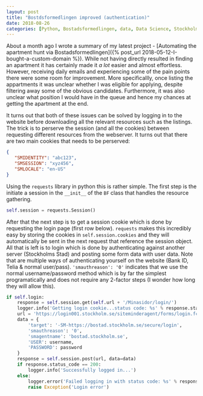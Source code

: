 ```yaml
---
layout: post
title: "Bostdsformedlingen improved (authentication)"
date: 2018-08-26
categories: [Python, Bostadsformedlingen, data, Data Science, Stockholm, housing]
---
```


About a month ago I wrote a summary of my latest project - [Automating the apartment hunt via Bostadsformedlingen]({% post_url 2018-05-12-I-bought-a-custom-domain %}). While not having directly resulted in finding an apartment it has certainly made it _a lot_ easier and almost effortless. However, receiving daily emails and experiencing some of the pain points there were some room for improvement. More specificallly, once listing the appartments it was unclear whether I was eligible for applying, despite filtering away some of the obvious candidates. Furthermore, it was also unclear what position I would have in the queue and hence my chances at getting the apartment at the end.

It turns out that both of these issues can be solved by logging in to the website before downloading all the relevant resources such as the listings. The trick is to perserve the session (and all the cookies) between requesting different resources from the webserver. It turns out that there are two main cookies that needs to be perserved:

```json
{  
   "SMIDENTITY": "abc123",
   "SMSESSION": "xyz456",
   "SMLOCALE": "en-US"
}
```
Using the `requests` library in python this is rather simple. The first step is the initiate a session in the `__init__` of the `BF` class that handles the resource gathering.
```python
self.session = requests.Session()
```
After that the next step is to get a session cookie which is done by requesting the login page (first row below). `requests` makes this incredibly easy by storing the cookies in `self.session.cookies` and they will automatically be sent in the next request that reference the session object. All that is left is to login which is done by authenticating against another server (Stockholms Stad) and posting some form data with user data. Note that are multiple ways of authenticating yourself on the website (Bank ID, Telia & normal user/pass). `'smauthreason': '0'` indicates that we use the normal username/password method which is by far the simplest programatically and does not require any 2-factor steps (I wonder how long they will allow this).

```python
if self.login:
    response = self.session.get(self.url + '/Minasidor/login/')
    logger.info('Getting login cookie...status code: %s' % response.status_code)
    url = 'https://login001.stockholm.se/siteminderagent/forms/login.fcc'
    data = {
        'target': '-SM-https://bostad.stockholm.se/secure/login',
        'smauthreason': '0',
        'smagentname': 'bostad.stockholm.se',
        'USER': username,
        'PASSWORD': password
    }
    response = self.session.post(url, data=data)
    if response.status_code == 200:
        logger.info('Successfully logged in...')
    else:
        logger.error('Failed logging in with status code: %s' % response.status_code)
        raise Exception('Login error')
```


